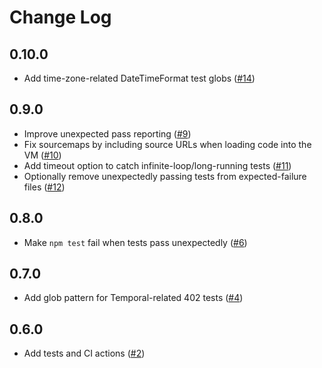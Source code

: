 
# Change Log

## 0.10.0
* Add time-zone-related DateTimeFormat test globs ([#14](https://github.com/js-temporal/temporal-test262-runner/pull/14))

## 0.9.0
* Improve unexpected pass reporting ([#9](https://github.com/js-temporal/temporal-test262-runner/pull/9))
* Fix sourcemaps by including source URLs when loading code into the VM ([#10](https://github.com/js-temporal/temporal-test262-runner/pull/10))
* Add timeout option to catch infinite-loop/long-running tests ([#11](https://github.com/js-temporal/temporal-test262-runner/pull/11))
* Optionally remove unexpectedly passing tests from expected-failure files ([#12](https://github.com/js-temporal/temporal-test262-runner/pull/12))

## 0.8.0
* Make `npm test` fail when tests pass unexpectedly ([#6](https://github.com/js-temporal/temporal-test262-runner/pull/6))

## 0.7.0
* Add glob pattern for Temporal-related 402 tests  ([#4](https://github.com/js-temporal/temporal-test262-runner/pull/4))

## 0.6.0
* Add tests and CI actions ([#2](https://github.com/js-temporal/temporal-test262-runner/pull/))
